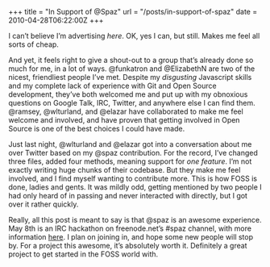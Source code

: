 +++
title = "In Support of @Spaz"
url = "/posts/in-support-of-spaz"
date = 2010-04-28T06:22:00Z
+++

I can’t believe I’m advertising _here_. OK, yes I can, but still. Makes me feel all sorts of cheap.

And yet, it feels right to give a shout-out to a group that’s already done so much for me, in a lot of ways. @funkatron and @ElizabethN are two of the nicest, friendliest people I’ve met. Despite my _disgusting_ Javascript skills and my complete lack of experience with Git and Open Source development, they’ve both welcomed me and put up with my obnoxious questions on Google Talk, IRC, Twitter, and anywhere else I can find them. @ramsey, @wlturland, and @elazar have collaborated to make me feel welcome and involved, and have proven that getting involved in Open Source is one of the best choices I could have made.

Just last night, @wlturland and @elazar got into a conversation about me over Twitter based on my @spaz contribution. For the record, I’ve changed three files, added four methods, meaning support for _one feature_. I’m not exactly writing huge chunks of their codebase. But they make me feel involved, and I find myself wanting to contribute more. This is how FOSS is done, ladies and gents. It was mildly odd, getting mentioned by two people I had only heard of in passing and never interacted with directly, but I got over it rather quickly.

Really, all this post is meant to say is that @spaz is an awesome experience. May 8th is an IRC hackathon on freenode.net’s #spaz channel, with more information [here](http://groups.google.com/group/spaz-users/t/b0fd9a8cdc6dc1df "Spaz Hackathon info"). I plan on joining in, and hope some new people will stop by. For a project this awesome, it’s absolutely worth it. Definitely a great project to get started in the FOSS world with.
